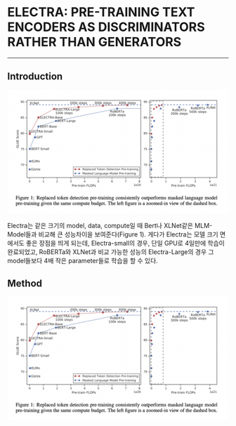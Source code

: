 # ELECTRA: PRE-TRAINING TEXT ENCODERS AS DISCRIMINATORS RATHER THAN GENERATORS
-----
## Introduction

<img src = '/images/2021_07_08_01.png'>

 Electra는 같은 크기의 model, data, compute일 때 Bert나 XLNet같은 MLM-Model들과 비교해 큰 성능차이을 보여준다(Figure 1). 게다가 Electra는 모델 크기 면에서도 좋은 장점을 띄게 되는데,  Electra-small의 경우, 단일 GPU로 4일만에 학습이 완료되었고, RoBERTa와 XLNet과 비교 가능한 성능의 Electra-Large의 경우 그 model들보다 4배 작은 parameter들로 학습을 할 수 있다. 

## Method

<img src = '/images/2021_07_08_01.png'>
